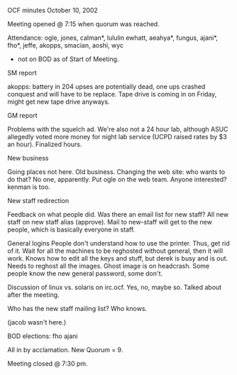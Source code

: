 OCF minutes
October 10, 2002

Meeting opened @ 7:15 when quorum was reached.

Attendance:
ogle, jones, calman*, lululin 
ewhatt, aeahya*, fungus, ajani*, fho*, jeffe, akopps, smacian, aoshi, wyc 

* not on BOD as of Start of Meeting.

SM report

akopps: battery in 204 upses are potentially dead, one ups crashed conquest 
and will have to be replace. Tape drive is coming in on Friday, might get 
new tape drive anyways.

GM report

Problems with the squelch ad. We're also not a 24 hour lab, although ASUC 
allegedly voted more money for night lab service (UCPD raised rates by $3 
an hour). Finalized hours.

New business

Going places not here. Old business. Changing the web site: who wants to do 
that? No one, apparently. Put ogle on the web team. Anyone interested? 
kenman is too.

New staff redirection

Feedback on what people did. Was there an email list for new staff? All new 
staff on new staff alias (approve). Mail to new-staff will get to the new 
people, which is basically everyone in staff.

General logins
People don't understand how to use the printer. Thus, get rid of it. Wait 
for all the machines to be reghosted without general, then it will work. 
Knows how to edit all the keys and stuff, but derek is busy and is out. 
Needs to reghost all the images. Ghost image is on headcrash.
Some people know the new general password, some don't.

Discussion of linux vs. solaris on irc.ocf. Yes, no, maybe so. Talked about 
after the meeting.

Who has the new staff mailing list? Who knows.

(jacob wasn't here.)

BOD elections:
fho
ajani

All in by acclamation. New Quorum = 9.

Meeting closed @ 7:30 pm.



